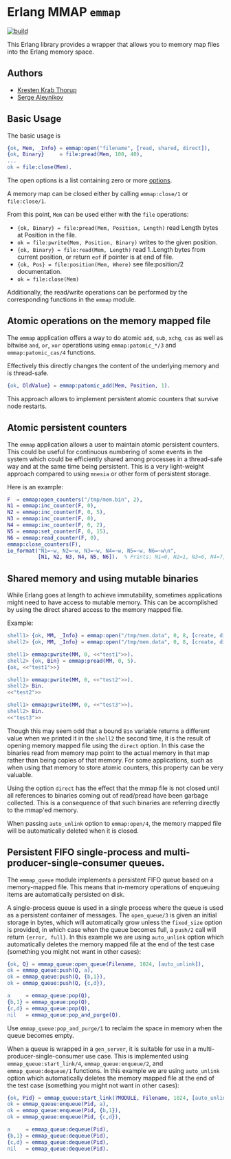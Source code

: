 # Erlang MMAP `emmap`

[![build](https://github.com/saleyn/emmap/actions/workflows/erlang.yml/badge.svg)](https://github.com/saleyn/emmap/actions/workflows/erlang.yml)

This Erlang library provides a wrapper that allows you to memory map files into the Erlang memory space.  

## Authors

* [Kresten Krab Thorup](https://github.com/krestenkrab/emmap)
* [Serge Aleynikov](https://github.com/saleyn/emmap)

## Basic Usage

The basic usage is
```erlang
{ok, Mem, _Info} = emmap:open("filename", [read, shared, direct]),
{ok, Binary}     = file:pread(Mem, 100, 40),
...
ok = file:close(Mem).
```
The open options is a list containing zero or more [options](https://saleyn.github.io/emmap/emmap.html#type-open_option).

A memory map can be closed either by calling `emmap:close/1` or `file:close/1`.

From this point, `Mem` can be used either with the `file` operations:

- `{ok, Binary} = file:pread(Mem, Position, Length)` read Length bytes at Position in the file.
- `ok = file:pwrite(Mem, Position, Binary)` writes to the given position. 
- `{ok, Binary} = file:read(Mem, Length)` read 1..Length bytes from current position, or return `eof` if pointer is at end of file.
- `{ok, Pos} = file:position(Mem, Where)` see file:position/2 documentation.
- `ok = file:close(Mem)`

Additionally, the read/write operations can be performed by the corresponding functions in the `emmap` module.

## Atomic operations on the memory mapped file

The `emmap` application offers a way to do atomic `add`, `sub`, `xchg`, `cas` as well as bitwise
`and`, `or`, `xor` operations using `emmap:patomic_*/3` and `emmap:patomic_cas/4` functions.

Effectively this directly changes the content of the underlying memory and is thread-safe.

```erlang
{ok, OldValue} = emmap:patomic_add(Mem, Position, 1).
```
This approach allows to implement persistent atomic counters that survive node restarts.

## Atomic persistent counters

The `emmap` application allows a user to maintain atomic persistent counters.  This could be
useful for continuous numbering of some events in the system which could be efficiently shared
among processes in a thread-safe way and at the same time being persistent. This is a very
light-weight approach compared to using `mnesia` or other form of persistent storage.

Here is an example:

```erlang
F  = emmap:open_counters("/tmp/mem.bin", 2),
N1 = emmap:inc_counter(F, 0),
N2 = emmap:inc_counter(F, 0, 5),
N3 = emmap:inc_counter(F, 0),
N4 = emmap:inc_counter(F, 0, 2),
N5 = emmap:set_counter(F, 0, 15),
N6 = emmap:read_counter(F, 0),
emmap:close_counters(F),
io_format("N1=~w, N2=~w, N3=~w, N4=~w, N5=~w, N6=~w\n",
          [N1, N2, N3, N4, N5, N6]).  % Prints: N1=0, N2=1, N3=6, N4=7, N5=9, N6=15
```

## Shared memory and using mutable binaries

While Erlang goes at length to achieve immutability, sometimes applications might need
to have access to mutable memory.  This can be accomplished by using the direct shared
access to the memory mapped file.

Example:

```erlang
shell1> {ok, MM, _Info} = emmap:open("/tmp/mem.data", 0, 8, [create, direct, read, write, shared, nolock]).
shell2> {ok, MM, _Info} = emmap:open("/tmp/mem.data", 0, 8, [create, direct, read, write, shared, nolock]).

shell1> emmap:pwrite(MM, 0, <<"test1">>).
shell2> {ok, Bin} = emmap:pread(MM, 0, 5).
{ok, <<"test1">>}

shell1> emmap:pwrite(MM, 0, <<"test2">>).
shell2> Bin.
<<"test2">>

shell1> emmap:pwrite(MM, 0, <<"test3">>).
shell2> Bin.
<<"test3">>
```
Though this may seem odd that a bound `Bin` variable returns a different value when we printed
it in the `shell2` the second time, it is the result of opening memory mapped file using the
`direct` option.  In this case the binaries read from memory map point to the actual memory
in that map rather than being copies of that memory.  For some applications, such as when
using that memory to store atomic counters, this property can be very valuable.

Using the option `direct` has the effect that the mmap file is not closed until all references
to binaries coming out of read/pread have been garbage collected.  This is a consequence of
that such binaries are referring directly to the mmap'ed memory.

When passing `auto_unlink` option to `emmap:open/4`, the memory mapped file will be
automatically deleted when it is closed.

## Persistent FIFO single-process and multi-producer-single-consumer queues.

The `emmap_queue` module implements a persistent FIFO queue based on a memory-mapped file.
This means that in-memory operations of enqueuing items are automatically persisted on disk.

A single-process queue is used in a single process where the queue is used as a persistent
container of messages.  The `open_queue/3` is given an initial storage in bytes, which will
automatically grow unless the `fixed_size` option is provided, in which case when the queue
becomes full, a `push/2` call will return `{error, full}`.  In this example we are using
`auto_unlink` option which automatically deletes the memory mapped file at the end of the
test case (something you might not want in other cases):

```erlang
{ok, Q} = emmap_queue:open_queue(Filename, 1024, [auto_unlink]),
ok = emmap_queue:push(Q, a),
ok = emmap_queue:push(Q, {b,1}),
ok = emmap_queue:push(Q, {c,d}),

a     = emmap_queue:pop(Q),
{b,1} = emmap_queue:pop(Q),
{c,d} = emmap_queue:pop(Q),
nil   = emmap_queue:pop_and_purge(Q).
```

Use `emmap_queue:pop_and_purge/1` to reclaim the space in memory when the queue becomes empty.

When a queue is wrapped in a `gen_server`, it is suitable for use in a
multi-producer-single-consumer use case.  This is implemented using `emmap_queue:start_link/4`,
`emmap_queue:enqueue/2`, and `emmap_queue:dequeue/1` functions.  In this example we are using
`auto_unlink` option which automatically deletes the memory mapped file at the end of the
test case (something you might not want in other cases):


```erlang
{ok, Pid} = emmap_queue:start_link(?MODULE, Filename, 1024, [auto_unlink]),
ok = emmap_queue:enqueue(Pid, a),
ok = emmap_queue:enqueue(Pid, {b,1}),
ok = emmap_queue:enqueue(Pid, {c,d}),

a     = emmap_queue:dequeue(Pid),
{b,1} = emmap_queue:dequeue(Pid),
{c,d} = emmap_queue:dequeue(Pid),
nil   = emmap_queue:dequeue(Pid).
```
